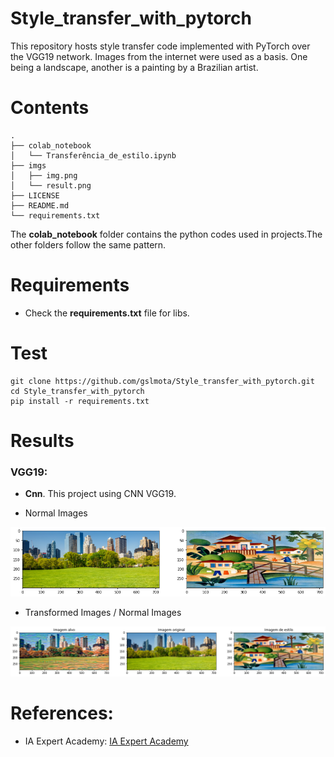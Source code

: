 # Style_transfer_with_pytorch
This repository hosts style transfer code implemented with PyTorch over the VGG19 network. Images from the internet were used as a basis. One being a landscape, another is a painting by a Brazilian artist.

# Contents
``` shell
.
├── colab_notebook
│   └── Transferência_de_estilo.ipynb
├── imgs
│   ├── img.png
│   └── result.png
├── LICENSE
├── README.md
└── requirements.txt
```
The **colab_notebook** folder contains the python codes used in projects.The other folders follow the same pattern.

# Requirements

 * Check the **requirements.txt** file for libs.


# Test

```shell
git clone https://github.com/gslmota/Style_transfer_with_pytorch.git
cd Style_transfer_with_pytorch
pip install -r requirements.txt
```


# Results

### **VGG19**: 
* **Cnn**. This project using CNN VGG19.

* Normal Images

![!imgs](https://github.com/gslmota/Style_transfer_with_pytorch/blob/main/imgs/img.png)

* Transformed Images / Normal Images

![!imgs](https://github.com/gslmota/Style_transfer_with_pytorch/blob/main/imgs/result.png)

# References:
* IA Expert Academy: [IA Expert Academy](https://iaexpert.academy/)
